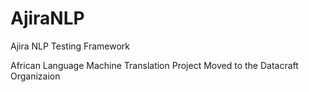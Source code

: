 # AjiraNLP
Ajira NLP Testing Framework

African Language Machine Translation Project
Moved to the Datacraft Organizaion
